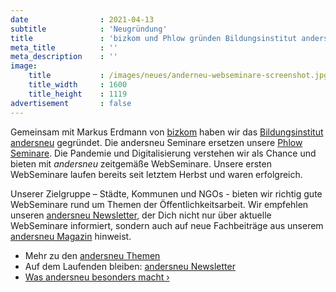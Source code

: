 ```yaml
---
date                : 2021-04-13
subtitle            : 'Neugründung'
title               : 'bizkom und Phlow gründen Bildungsinstitut andersneu'
meta_title          : ''
meta_description    : ''
image:
    title           : /images/neues/anderneu-webseminare-screenshot.jpg
    title_width     : 1600
    title_height    : 1119
advertisement       : false
---
```

Gemeinsam mit Markus Erdmann von [bizkom](https://bizkom.de/) haben wir das [Bildungsinstitut andersneu](https://andersneu.de/ueber-andersneu/) gegründet. Die andersneu Seminare ersetzen unsere [Phlow Seminare](https://phlow.de/seminare). Die Pandemie und Digitalisierung verstehen wir als Chance und bieten mit _andersneu_ zeitgemäße WebSeminare. Unsere ersten WebSeminare laufen bereits seit letztem Herbst und waren erfolgreich.

Unserer Zielgruppe – Städte, Kommunen und NGOs - bieten wir richtig gute WebSeminare rund um Themen der Öffentlichkeitsarbeit. Wir empfehlen unseren [andersneu Newsletter](https://andersneu.de/newsletter/), der Dich nicht nur über aktuelle WebSeminare informiert, sondern auch auf neue Fachbeiträge aus unserem [andersneu Magazin](https://andersneu.de/magazin/) hinweist.

* Mehr zu den [andersneu Themen](https://andersneu.de/themen/)
* Auf dem Laufenden bleiben: [andersneu Newsletter](https://andersneu.de/newsletter/)
* [Was andersneu besonders macht ›](https://andersneu.de/ueber-andersneu/)